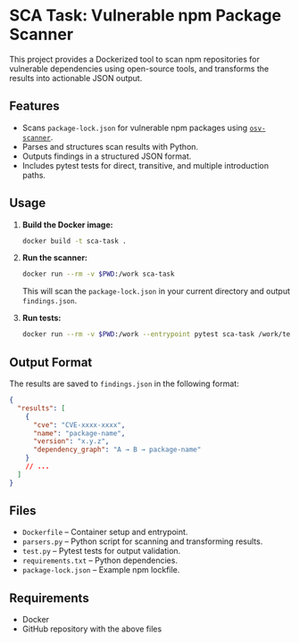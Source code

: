 # SCA Task: Vulnerable npm Package Scanner

This project provides a Dockerized tool to scan npm repositories for vulnerable dependencies using open-source tools, and transforms the results into actionable JSON output.

## Features

- Scans `package-lock.json` for vulnerable npm packages using [`osv-scanner`](https://github.com/google/osv-scanner).
- Parses and structures scan results with Python.
- Outputs findings in a structured JSON format.
- Includes pytest tests for direct, transitive, and multiple introduction paths.

## Usage

1. **Build the Docker image:**
   ```sh
   docker build -t sca-task .
   ```

2. **Run the scanner:**
   ```sh
   docker run --rm -v $PWD:/work sca-task
   ```
   This will scan the `package-lock.json` in your current directory and output `findings.json`.

3. **Run tests:**
   ```sh
   docker run --rm -v $PWD:/work --entrypoint pytest sca-task /work/test.py
   ```
## Output Format

The results are saved to `findings.json` in the following format:
```json
{
  "results": [
    {
      "cve": "CVE-xxxx-xxxx",
      "name": "package-name",
      "version": "x.y.z",
      "dependency_graph": "A → B → package-name"
    }
    // ...
  ]
}
```

## Files

- `Dockerfile` – Container setup and entrypoint.
- `parsers.py` – Python script for scanning and transforming results.
- `test.py` – Pytest tests for output validation.
- `requirements.txt` – Python dependencies.
- `package-lock.json` – Example npm lockfile.

## Requirements

- Docker
- GitHub repository with the above files

